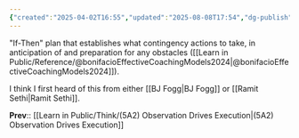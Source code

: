 ```yaml
---
{"created":"2025-04-02T16:55","updated":"2025-08-08T17:54","dg-publish":true,"dg-path":"Think/(5A2B) Implementation Intentions.md","permalink":"/think/5-a2-b-implementation-intentions/","dgPassFrontmatter":true,"noteIcon":"1"}
---
```


"If-Then" plan that establishes what contingency actions to take, in anticipation of and preparation for any obstacles ([[Learn in Public/Reference/@bonifacioEffectiveCoachingModels2024\|@bonifacioEffectiveCoachingModels2024]]). 

I think I first heard of this from either [[BJ Fogg\|BJ Fogg]] or [[Ramit Sethi\|Ramit Sethi]]. 

**Prev**:: [[Learn in Public/Think/(5A2) Observation Drives Execution\|(5A2) Observation Drives Execution]]